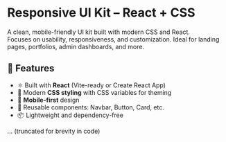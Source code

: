 # Responsive UI Kit – React + CSS

A clean, mobile-friendly UI kit built with modern CSS and React.  
Focuses on usability, responsiveness, and customization. Ideal for landing pages, portfolios, admin dashboards, and more.

## 🚀 Features

- ⚛️ Built with **React** (Vite-ready or Create React App)
- 🎨 Modern **CSS styling** with CSS variables for theming
- 📱 **Mobile-first** design
- 🧩 Reusable components: Navbar, Button, Card, etc.
- 📦 Lightweight and dependency-free

... (truncated for brevity in code)
